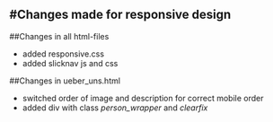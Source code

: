 #Changes made for responsive design
---

##Changes in all html-files
- added responsive.css
- added slicknav js and css


##Changes in ueber_uns.html
- switched order of image and description for correct mobile order
- added div with class *person_wrapper* and *clearfix*


